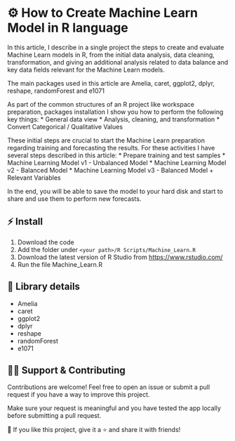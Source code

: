 # ⚙ How to Create Machine Learn Model in R language

In this article, I describe in a single project the steps to create and evaluate Machine Learn models in R, from the initial data analysis, data cleaning, transformation, and giving an additional analysis related to data balance and key data fields relevant for the Machine Learn models.

The main packages used in this article are Amelia, caret, ggplot2,  dplyr, reshape, randomForest and e1071

As part of the common structures of an R project like workspace preparation, packages installation I show you how to perform the following key things: 
	* General data view
	* Analysis, cleaning, and transformation
	* Convert Categorical / Qualitative Values

These initial steps are crucial to start the Machine Learn preparation regarding training and forecasting the results. For these activities I have several steps described in this article: 
	* Prepare training and test samples
	* Machine Learning Model v1 - Unbalanced Model
	* Machine Learning Model v2 - Balanced Model
	* Machine Learning Model v3 - Balanced Model + Relevant Variables

In the end, you will be able to save the model to your hard disk and start to share and use them to perform new forecasts. 


## ⚡ Install

1. Download the code
2. Add the folder under `<your path>/R Scripts/Machine_Learn.R`
3. Download the latest version of R Studio from https://www.rstudio.com/
4. Run the file Machine_Learn.R

## 🔧 Library details

* Amelia
* caret
* ggplot2
* dplyr 
* reshape
* randomForest
* e1071

## 🙋‍♂️ Support & Contributing

Contributions are welcome! Feel free to open an issue or submit a pull request if you have a way to improve this project.

Make sure your request is meaningful and you have tested the app locally before submitting a pull request.

💙 If you like this project, give it a ⭐ and share it with friends!
